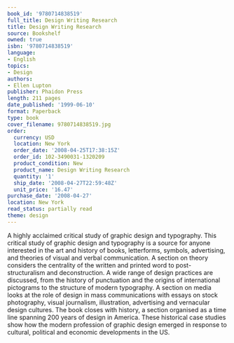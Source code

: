 ```yaml
---
book_id: '9780714838519'
full_title: Design Writing Research
title: Design Writing Research
source: Bookshelf
owned: true
isbn: '9780714838519'
language:
- English
topics:
- Design
authors:
- Ellen Lupton
publisher: Phaidon Press
length: 211 pages
date_published: '1999-06-10'
format: Paperback
type: book
cover_filename: 9780714838519.jpg
order:
  currency: USD
  location: New York
  order_date: '2008-04-25T17:38:15Z'
  order_id: 102-3490031-1320209
  product_condition: New
  product_name: Design Writing Research
  quantity: '1'
  ship_date: '2008-04-27T22:59:48Z'
  unit_price: '16.47'
purchase_date: '2008-04-27'
location: New York
read_status: partially read
theme: design
---
```

A highly acclaimed critical study of graphic design and typography. This critical study of graphic design and typography is a source for anyone interested in the art and history of books, letterforms, symbols, advertising, and theories of visual and verbal communication. A section on theory considers the centrality of the written and printed word to post-structuralism and deconstruction. A wide range of design practices are discussed, from the history of punctuation and the origins of international pictograms to the structure of modern typography. A section on media looks at the role of design in mass communications with essays on stock photography, visual journalism, illustration, advertising and vernacular design cultures. The book closes with history, a section organised as a time line spanning 200 years of design in America. These historical case studies show how the modern profession of graphic design emerged in response to cultural, political and economic developments in the US.
